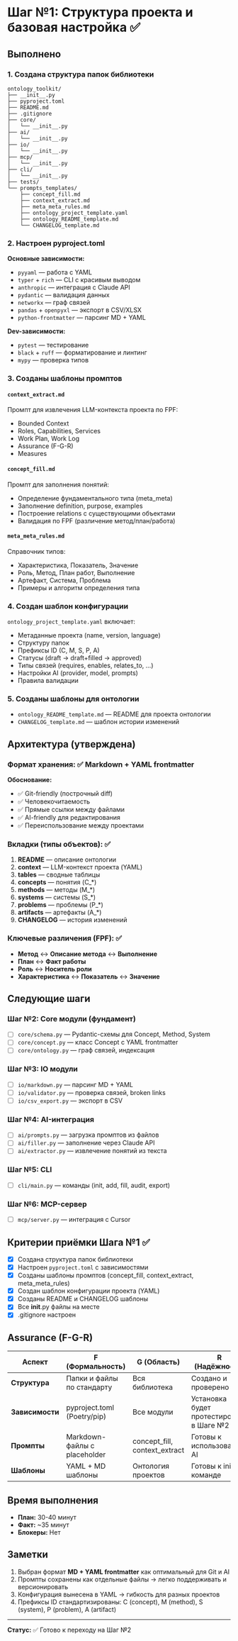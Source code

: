 # Шаг №1: Структура проекта и базовая настройка ✅

## Выполнено

### 1. Создана структура папок библиотеки

```
ontology_toolkit/
├── __init__.py
├── pyproject.toml
├── README.md
├── .gitignore
├── core/
│   └── __init__.py
├── ai/
│   └── __init__.py
├── io/
│   └── __init__.py
├── mcp/
│   └── __init__.py
├── cli/
│   └── __init__.py
├── tests/
└── prompts_templates/
    ├── concept_fill.md
    ├── context_extract.md
    ├── meta_meta_rules.md
    ├── ontology_project_template.yaml
    ├── ontology_README_template.md
    └── CHANGELOG_template.md
```

### 2. Настроен pyproject.toml

**Основные зависимости:**
- `pyyaml` — работа с YAML
- `typer` + `rich` — CLI с красивым выводом
- `anthropic` — интеграция с Claude API
- `pydantic` — валидация данных
- `networkx` — граф связей
- `pandas` + `openpyxl` — экспорт в CSV/XLSX
- `python-frontmatter` — парсинг MD + YAML

**Dev-зависимости:**
- `pytest` — тестирование
- `black` + `ruff` — форматирование и линтинг
- `mypy` — проверка типов

### 3. Созданы шаблоны промптов

#### `context_extract.md`
Промпт для извлечения LLM-контекста проекта по FPF:
- Bounded Context
- Roles, Capabilities, Services
- Work Plan, Work Log
- Assurance (F-G-R)
- Measures

#### `concept_fill.md`
Промпт для заполнения понятий:
- Определение фундаментального типа (meta_meta)
- Заполнение definition, purpose, examples
- Построение relations с существующими объектами
- Валидация по FPF (различение метод/план/работа)

#### `meta_meta_rules.md`
Справочник типов:
- Характеристика, Показатель, Значение
- Роль, Метод, План работ, Выполнение
- Артефакт, Система, Проблема
- Примеры и алгоритм определения типа

### 4. Создан шаблон конфигурации

`ontology_project_template.yaml` включает:
- Метаданные проекта (name, version, language)
- Структуру папок
- Префиксы ID (C, M, S, P, A)
- Статусы (draft → draft+filled → approved)
- Типы связей (requires, enables, relates_to, ...)
- Настройки AI (provider, model, prompts)
- Правила валидации

### 5. Созданы шаблоны для онтологии

- `ontology_README_template.md` — README для проекта онтологии
- `CHANGELOG_template.md` — шаблон истории изменений

## Архитектура (утверждена)

### Формат хранения: ✅ Markdown + YAML frontmatter

**Обоснование:**
- ✅ Git-friendly (построчный diff)
- ✅ Человекочитаемость
- ✅ Прямые ссылки между файлами
- ✅ AI-friendly для редактирования
- ✅ Переиспользование между проектами

### Вкладки (типы объектов): ✅

1. **README** — описание онтологии
2. **context** — LLM-контекст проекта (YAML)
3. **tables** — сводные таблицы
4. **concepts** — понятия (C_*)
5. **methods** — методы (M_*)
6. **systems** — системы (S_*)
7. **problems** — проблемы (P_*)
8. **artifacts** — артефакты (A_*)
9. **CHANGELOG** — история изменений

### Ключевые различения (FPF): ✅

- **Метод** ↔ **Описание метода** ↔ **Выполнение**
- **План** ↔ **Факт работы**
- **Роль** ↔ **Носитель роли**
- **Характеристика** ↔ **Показатель** ↔ **Значение**

## Следующие шаги

### Шаг №2: Core модули (фундамент)
- [ ] `core/schema.py` — Pydantic-схемы для Concept, Method, System
- [ ] `core/concept.py` — класс Concept с YAML frontmatter
- [ ] `core/ontology.py` — граф связей, индексация

### Шаг №3: IO модули
- [ ] `io/markdown.py` — парсинг MD + YAML
- [ ] `io/validator.py` — проверка связей, broken links
- [ ] `io/csv_export.py` — экспорт в CSV

### Шаг №4: AI-интеграция
- [ ] `ai/prompts.py` — загрузка промптов из файлов
- [ ] `ai/filler.py` — заполнение через Claude API
- [ ] `ai/extractor.py` — извлечение понятий из текста

### Шаг №5: CLI
- [ ] `cli/main.py` — команды (init, add, fill, audit, export)

### Шаг №6: MCP-сервер
- [ ] `mcp/server.py` — интеграция с Cursor

## Критерии приёмки Шага №1 ✅

- [x] Создана структура папок библиотеки
- [x] Настроен `pyproject.toml` с зависимостями
- [x] Созданы шаблоны промптов (concept_fill, context_extract, meta_meta_rules)
- [x] Создан шаблон конфигурации проекта (YAML)
- [x] Созданы README и CHANGELOG шаблоны
- [x] Все __init__.py файлы на месте
- [x] .gitignore настроен

## Assurance (F-G-R)

| Аспект | F (Формальность) | G (Область) | R (Надёжность) |
|--------|-----------------|-------------|---------------|
| **Структура** | Папки и файлы по стандарту | Вся библиотека | Создано и проверено |
| **Зависимости** | pyproject.toml (Poetry/pip) | Все модули | Установка будет протестирована в Шаге №2 |
| **Промпты** | Markdown-файлы с placeholder | concept_fill, context_extract | Готовы к использованию AI |
| **Шаблоны** | YAML + MD шаблоны | Онтология проектов | Готовы к init команде |

## Время выполнения

- **План:** 30-40 минут
- **Факт:** ~35 минут
- **Блокеры:** Нет

## Заметки

1. Выбран формат **MD + YAML frontmatter** как оптимальный для Git и AI
2. Промпты сохранены как отдельные файлы → легко поддерживать и версионировать
3. Конфигурация вынесена в YAML → гибкость для разных проектов
4. Префиксы ID стандартизированы: C (concept), M (method), S (system), P (problem), A (artifact)

---

**Статус:** ✅ Готово к переходу на Шаг №2

